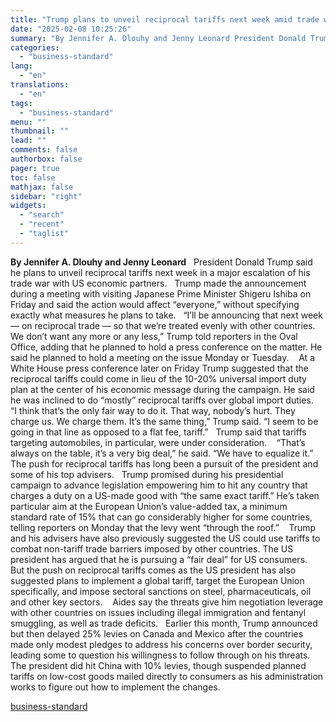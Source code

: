 ```yaml
---
title: "Trump plans to unveil reciprocal tariffs next week amid trade war fears"
date: "2025-02-08 10:25:26"
summary: "By Jennifer A. Dlouhy and Jenny Leonard President Donald Trump said he plans to unveil reciprocal tariffs next week in a major escalation of his trade war with US economic partners. Trump made the announcement during a meeting with visiting Japanese Prime Minister Shigeru Ishiba on Friday and said the..."
categories:
  - "business-standard"
lang:
  - "en"
translations:
  - "en"
tags:
  - "business-standard"
menu: ""
thumbnail: ""
lead: ""
comments: false
authorbox: false
pager: true
toc: false
mathjax: false
sidebar: "right"
widgets:
  - "search"
  - "recent"
  - "taglist"
---
```


**By Jennifer A. Dlouhy and Jenny Leonard**
 
President Donald Trump said he plans to unveil reciprocal tariffs next week in a major escalation of his trade war with US economic partners.
 
Trump made the announcement during a meeting with visiting Japanese Prime Minister Shigeru Ishiba on Friday and said the action would affect “everyone,” without specifying exactly what measures he plans to take.
 
“I’ll be announcing that next week — on reciprocal trade — so that we’re treated evenly with other countries. We don’t want any more or any less,” Trump told reporters in the Oval Office, adding that he planned to hold a press conference on the matter. He said he planned to hold a meeting on the issue Monday or Tuesday. 
 
At a White House press conference later on Friday Trump suggested that the reciprocal tariffs could come in lieu of the 10-20% universal import duty plan at the center of his economic message during the campaign. He said he was inclined to do “mostly” reciprocal tariffs over global import duties.
 
“I think that’s the only fair way to do it. That way, nobody’s hurt. They charge us. We charge them. It’s the same thing,” Trump said. “I seem to be going in that line as opposed to a flat fee, tariff.”
 
Trump said that tariffs targeting automobiles, in particular, were under consideration. 
 
“That’s always on the table, it’s a very big deal,” he said. “We have to equalize it.”
 
The push for reciprocal tariffs has long been a pursuit of the president and some of his top advisers.
 
Trump promised during his presidential campaign to advance legislation empowering him to hit any country that charges a duty on a US-made good with “the same exact tariff.” He’s taken particular aim at the European Union’s value-added tax, a minimum standard rate of 15% that can go considerably higher for some countries, telling reporters on Monday that the levy went “through the roof.” 
 
Trump and his advisers have also previously suggested the US could use tariffs to combat non-tariff trade barriers imposed by other countries. The US president has argued that he is pursuing a “fair deal” for US consumers.
 
But the push on reciprocal tariffs comes as the US president has also suggested plans to implement a global tariff, target the European Union specifically, and impose sectoral sanctions on steel, pharmaceuticals, oil and other key sectors. 
 
Aides say the threats give him negotiation leverage with other countries on issues including illegal immigration and fentanyl smuggling, as well as trade deficits.
 
Earlier this month, Trump announced but then delayed 25% levies on Canada and Mexico after the countries made only modest pledges to address his concerns over border security, leading some to question his willingness to follow through on his threats.
 
The president did hit China with 10% levies, though suspended planned tariffs on low-cost goods mailed directly to consumers as his administration works to figure out how to implement the changes.

[business-standard](https://www.business-standard.com/world-news/trump-plans-to-unveil-reciprocal-tariffs-next-week-amid-trade-war-fears-125020800087_1.html)
